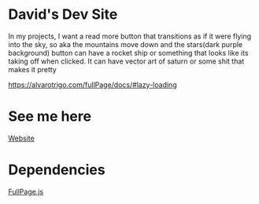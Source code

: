 # David's Dev Site
In my projects, I want a read more button that transitions as if it were flying into the sky, so aka the mountains move down and the stars(dark purple background) button can have a rocket ship or something that looks like its taking off when clicked. It can have vector art of saturn or some shit that makes it pretty

https://alvarotrigo.com/fullPage/docs/#lazy-loading

# See me here
[Website](https://davidl1023.github.io/)

# Dependencies
[FullPage.js](https://github.com/alvarotrigo/fullPage.js)
